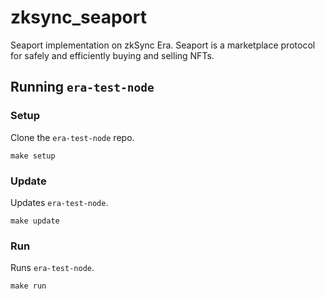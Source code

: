 # zksync_seaport
Seaport implementation on zkSync Era. Seaport is a marketplace protocol for safely and efficiently buying and selling NFTs.

## Running `era-test-node`

### Setup

Clone the `era-test-node` repo.

```
make setup

```

### Update

Updates `era-test-node`.

```
make update
```

### Run

Runs `era-test-node`.

```
make run
```
